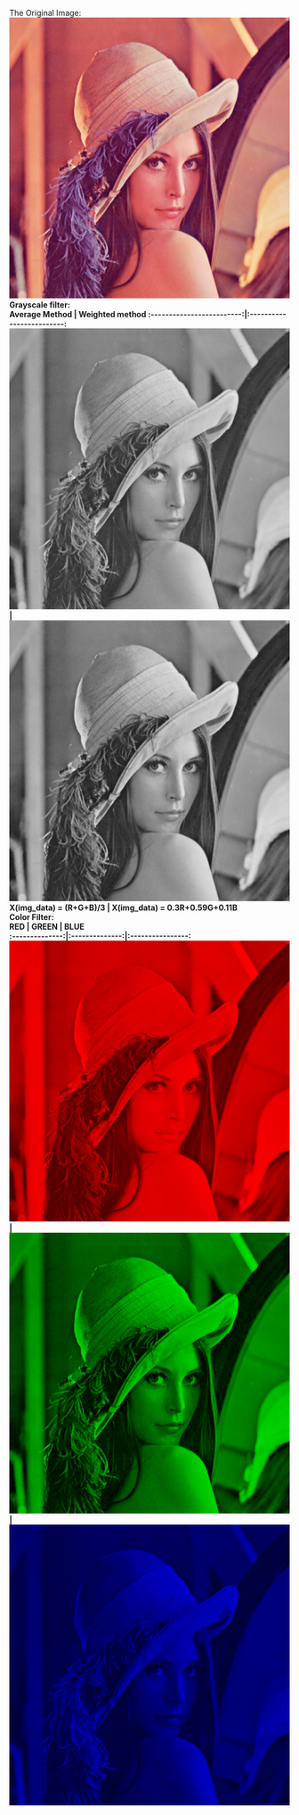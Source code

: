 The Original Image:</br>
![Original image og Lenna](lena.png)
</br>
<b>Grayscale filter<b>:</br>
  Average Method            |  Weighted method
:-------------------------:|:-------------------------:
![Grayed with average method](Images/grayscale_avg.png)  |  ![Grayed with weighted method](Images/grayscale_lum.png)
 X(img_data) = (R+G+B)/3 | X(img_data) = 0.3R+0.59G+0.11B
 </br>
<b>Color Filter</b>:</br>
       RED      |     GREEN      |      BLUE  
:--------------:|:--------------:|:----------------:
![Image with Red Filter](Images/red.png)|![Image with Green Filter](Images/green.png)|![Image with Blue Filter](Images/blue.png)
</br>
